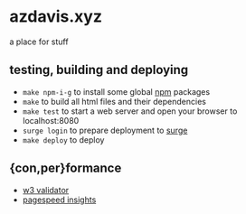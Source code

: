 # azdavis.xyz

a place for stuff

## testing, building and deploying

- `make npm-i-g` to install some global [npm][npm] packages
- `make` to build all html files and their dependencies
- `make test` to start a web server and open your browser to localhost:8080
- `surge login` to prepare deployment to [surge][sur]
- `make deploy` to deploy

## {con,per}formance

- [w3 validator][w3v]
- [pagespeed insights][pag]

[npm]: https://www.npmjs.com
[sur]: https://surge.sh/
[w3v]: https://validator.w3.org/nu/?doc=azdavis.xyz
[pag]: https://developers.google.com/speed/pagespeed/insights/?url=azdavis.xyz
